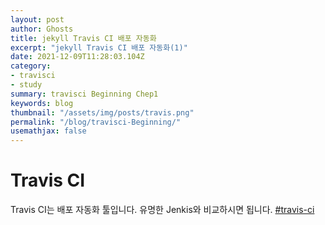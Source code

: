 ```yaml
---
layout: post
author: Ghosts
title: jekyll Travis CI 배포 자동화
excerpt: "jekyll Travis CI 배포 자동화(1)"
date: 2021-12-09T11:28:03.104Z
category:
- travisci
- study
summary: travisci Beginning Chep1
keywords: blog
thumbnail: "/assets/img/posts/travis.png"
permalink: "/blog/travisci-Beginning/"
usemathjax: false
---
```



# Travis CI
Travis CI는 배포 자동화 툴입니다. 유명한 Jenkis와 비교하시면 됩니다. 
[#travis-ci](https://travis-ci.org/)
